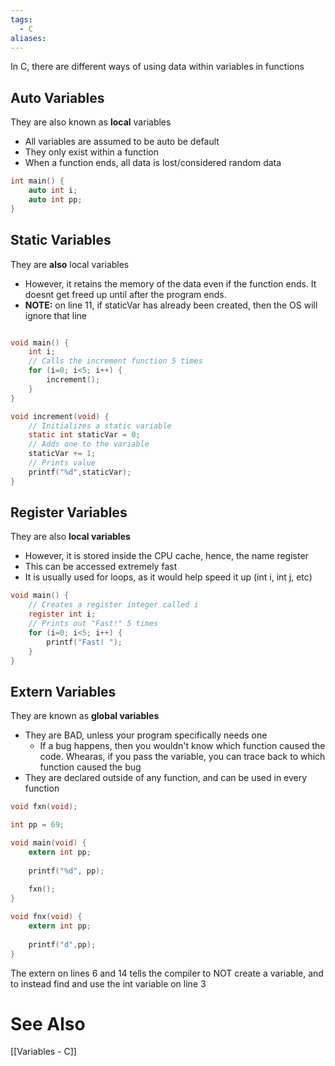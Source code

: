 ```yaml
---
tags:
  - C
aliases:
---
```

In C, there are different ways of using data within variables in functions

## Auto Variables
They are also known as **local** variables
- All variables are assumed to be auto be default
- They only exist within a function
- When a function ends, all data is lost/considered random data
```c showlinenumbers
int main() {
	auto int i;
	auto int pp;
}
```

## Static Variables
They are **also** local variables
- However, it retains the memory of the data even if the function ends. It doesnt get freed up until after the program ends.
- **NOTE:** on line 11, if staticVar has already been created, then the OS will ignore that line
```c showlinenumbers {11}

void main() {
	int i;
	// Calls the increment function 5 times
	for (i=0; i<5; i++) {
		increment();
	}
}

void increment(void) {
	// Initializes a static variable
	static int staticVar = 0;
	// Adds one to the variable
	staticVar += 1;
	// Prints value
	printf("%d",staticVar);
}
```

## Register Variables
They are also **local variables**
- However, it is stored inside the CPU cache, hence, the name register
- This can be accessed extremely fast
- It is usually used for loops, as it would help speed it up (int i, int j, etc)
```c showlinenumbers
void main() {
	// Creates a register integer called i
	register int i;
	// Prints out "Fast!" 5 times
	for (i=0; i<5; i++) {
		printf("Fast! ");
	}
}
```

## Extern Variables
They are known as **global variables**
- They are BAD, unless your program specifically needs one
	- If a bug happens, then you wouldn't know which function caused the code. Whearas, if you pass the variable, you can trace back to which function caused the bug
- They are declared outside of any function, and can be used in every function
```c showlinenumbers {3,6,14}
void fxn(void);

int pp = 69;

void main(void) {
	extern int pp;
	
	printf("%d", pp);
	
	fxn();
}

void fnx(void) {
	extern int pp;
	
	printf("d",pp);
}
```
The extern on lines 6 and 14 tells the compiler to NOT create a variable, and to instead find and use the int variable on line 3

# See Also
[[Variables - C]]
